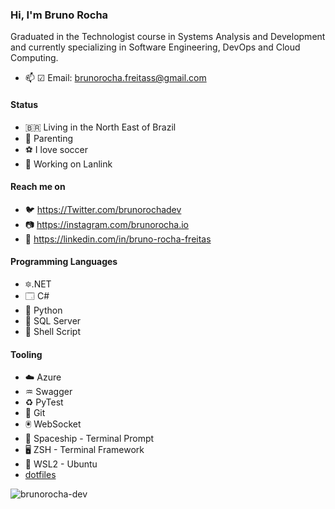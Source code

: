 ### Hi, I'm **Bruno Rocha**

Graduated in the Technologist course in Systems Analysis and Development and currently specializing in Software Engineering, DevOps and Cloud Computing.

- 📫 ☑ Email: brunorocha.freitass@gmail.com

#### Status

- 🇧🇷 Living in the North East of Brazil
- 👶 Parenting
- ⚽ I love soccer
- 👷 Working on Lanlink

#### Reach me on

- 🐦 https://Twitter.com/brunorochadev
- 📷 https://instagram.com/brunorocha.io
- 👷 https://linkedin.com/in/bruno-rocha-freitas

#### Programming Languages

- 🔯.NET
- 🗔 C#
- 🐍 Python
- 📁 SQL Server
- 🐚 Shell Script

#### Tooling

- ☁️ Azure
- ♒ Swagger
- ♻️ PyTest
- 🚩 Git
- 🖲️ WebSocket
- 🚢 Spaceship - Terminal Prompt
- 🖥️ ZSH - Terminal Framework
- 🐧 WSL2 - Ubuntu
- [dotfiles](https://github.com/brunorocha-dev/dotfiles)

<p align="left"> <img src="https://komarev.com/ghpvc/?username=brunorocha-dev" alt="brunorocha-dev" /> </p>
